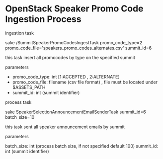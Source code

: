 # OpenStack Speaker Promo Code Ingestion Process

ingestion task 

sake /SummitSpeakerPromoCodesIngestTask promo_code_type=2 promo_code_file='speakers_promo_codes_alternates.csv' summit_id=6

this task insert all promocodes by type on the specified summit

parameters
* promo_code_type: int [1:ACCEPTED , 2:ALTERNATE]
* promo_code_file: filename (csv file format) , file must be located under $ASSETS_PATH
* summit_id: int (summit identifier)


process task 

sake SpeakerSelectionAnnouncementEmailSenderTask summit_id=6 batch_size=10

this task sent all speaker announcement emails by summit

parameters

batch_size: int (process batch size, if not specified default 100)
summit_id: int (summit identifier)